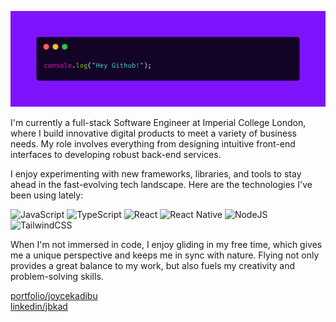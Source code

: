 ![Banner](./banner.png)

I'm currently a full-stack Software Engineer at Imperial College London, where I build innovative digital products to meet a variety of business needs. My role involves everything from designing intuitive front-end interfaces to developing robust back-end services. 

I enjoy experimenting with new frameworks, libraries, and tools to stay ahead in the fast-evolving tech landscape. Here are the technologies I've been using lately:

![JavaScript](https://img.shields.io/badge/javascript-%23323330.svg?style=for-the-badge&logo=javascript&logoColor=%23F7DF1E) 
![TypeScript](https://img.shields.io/badge/typescript-%23007ACC.svg?style=for-the-badge&logo=typescript&logoColor=white)
![React](https://img.shields.io/badge/react-%2320232a.svg?style=for-the-badge&logo=react&logoColor=%2361DAFB) 
![React Native](https://img.shields.io/badge/react_native-%2320232a.svg?style=for-the-badge&logo=react&logoColor=%2361DAFB) 
![NodeJS](https://img.shields.io/badge/node.js-6DA55F?style=for-the-badge&logo=node.js&logoColor=white)
![TailwindCSS](https://img.shields.io/badge/tailwindcss-%2338B2AC.svg?style=for-the-badge&logo=tailwind-css&logoColor=white)

When I'm not immersed in code, I enjoy gliding in my free time, which gives me a unique perspective and  keeps me in sync with nature. Flying not only provides a great balance to my work, but also fuels my creativity and problem-solving skills.

[portfolio/joycekadibu](https://joycekadibu.com) \
[linkedin/jbkad](https://linkedin.com/in/jbkad/)
